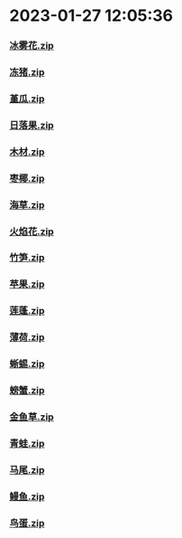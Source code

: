 # 2023-01-27 12:05:36

### [冰雾花.zip](https://raw.githubusercontent.com/Sam5440/Genshin_Impact_Teleport_Files/main/Genshin_Impact_Teleport/ManualOptimizationPoint/%5BChinese%5DSDK-China%20Optimized/%E6%8F%90%E7%93%A6%E7%89%B9%E6%99%AE%E9%80%9A%E7%89%A9%E8%B5%84/%E5%86%B0%E9%9B%BE%E8%8A%B1.zip)

### [冻猪.zip](https://raw.githubusercontent.com/Sam5440/Genshin_Impact_Teleport_Files/main/Genshin_Impact_Teleport/ManualOptimizationPoint/%5BChinese%5DSDK-China%20Optimized/%E6%8F%90%E7%93%A6%E7%89%B9%E6%99%AE%E9%80%9A%E7%89%A9%E8%B5%84/%E5%86%BB%E7%8C%AA.zip)

### [堇瓜.zip](https://raw.githubusercontent.com/Sam5440/Genshin_Impact_Teleport_Files/main/Genshin_Impact_Teleport/ManualOptimizationPoint/%5BChinese%5DSDK-China%20Optimized/%E6%8F%90%E7%93%A6%E7%89%B9%E6%99%AE%E9%80%9A%E7%89%A9%E8%B5%84/%E5%A0%87%E7%93%9C.zip)

### [日落果.zip](https://raw.githubusercontent.com/Sam5440/Genshin_Impact_Teleport_Files/main/Genshin_Impact_Teleport/ManualOptimizationPoint/%5BChinese%5DSDK-China%20Optimized/%E6%8F%90%E7%93%A6%E7%89%B9%E6%99%AE%E9%80%9A%E7%89%A9%E8%B5%84/%E6%97%A5%E8%90%BD%E6%9E%9C.zip)

### [木材.zip](https://raw.githubusercontent.com/Sam5440/Genshin_Impact_Teleport_Files/main/Genshin_Impact_Teleport/ManualOptimizationPoint/%5BChinese%5DSDK-China%20Optimized/%E6%8F%90%E7%93%A6%E7%89%B9%E6%99%AE%E9%80%9A%E7%89%A9%E8%B5%84/%E6%9C%A8%E6%9D%90.zip)

### [枣椰.zip](https://raw.githubusercontent.com/Sam5440/Genshin_Impact_Teleport_Files/main/Genshin_Impact_Teleport/ManualOptimizationPoint/%5BChinese%5DSDK-China%20Optimized/%E6%8F%90%E7%93%A6%E7%89%B9%E6%99%AE%E9%80%9A%E7%89%A9%E8%B5%84/%E6%9E%A3%E6%A4%B0.zip)

### [海草.zip](https://raw.githubusercontent.com/Sam5440/Genshin_Impact_Teleport_Files/main/Genshin_Impact_Teleport/ManualOptimizationPoint/%5BChinese%5DSDK-China%20Optimized/%E6%8F%90%E7%93%A6%E7%89%B9%E6%99%AE%E9%80%9A%E7%89%A9%E8%B5%84/%E6%B5%B7%E8%8D%89.zip)

### [火焰花.zip](https://raw.githubusercontent.com/Sam5440/Genshin_Impact_Teleport_Files/main/Genshin_Impact_Teleport/ManualOptimizationPoint/%5BChinese%5DSDK-China%20Optimized/%E6%8F%90%E7%93%A6%E7%89%B9%E6%99%AE%E9%80%9A%E7%89%A9%E8%B5%84/%E7%81%AB%E7%84%B0%E8%8A%B1.zip)

### [竹笋.zip](https://raw.githubusercontent.com/Sam5440/Genshin_Impact_Teleport_Files/main/Genshin_Impact_Teleport/ManualOptimizationPoint/%5BChinese%5DSDK-China%20Optimized/%E6%8F%90%E7%93%A6%E7%89%B9%E6%99%AE%E9%80%9A%E7%89%A9%E8%B5%84/%E7%AB%B9%E7%AC%8B.zip)

### [苹果.zip](https://raw.githubusercontent.com/Sam5440/Genshin_Impact_Teleport_Files/main/Genshin_Impact_Teleport/ManualOptimizationPoint/%5BChinese%5DSDK-China%20Optimized/%E6%8F%90%E7%93%A6%E7%89%B9%E6%99%AE%E9%80%9A%E7%89%A9%E8%B5%84/%E8%8B%B9%E6%9E%9C.zip)

### [莲蓬.zip](https://raw.githubusercontent.com/Sam5440/Genshin_Impact_Teleport_Files/main/Genshin_Impact_Teleport/ManualOptimizationPoint/%5BChinese%5DSDK-China%20Optimized/%E6%8F%90%E7%93%A6%E7%89%B9%E6%99%AE%E9%80%9A%E7%89%A9%E8%B5%84/%E8%8E%B2%E8%93%AC.zip)

### [薄荷.zip](https://raw.githubusercontent.com/Sam5440/Genshin_Impact_Teleport_Files/main/Genshin_Impact_Teleport/ManualOptimizationPoint/%5BChinese%5DSDK-China%20Optimized/%E6%8F%90%E7%93%A6%E7%89%B9%E6%99%AE%E9%80%9A%E7%89%A9%E8%B5%84/%E8%96%84%E8%8D%B7.zip)

### [蜥蜴.zip](https://raw.githubusercontent.com/Sam5440/Genshin_Impact_Teleport_Files/main/Genshin_Impact_Teleport/ManualOptimizationPoint/%5BChinese%5DSDK-China%20Optimized/%E6%8F%90%E7%93%A6%E7%89%B9%E6%99%AE%E9%80%9A%E7%89%A9%E8%B5%84/%E8%9C%A5%E8%9C%B4.zip)

### [螃蟹.zip](https://raw.githubusercontent.com/Sam5440/Genshin_Impact_Teleport_Files/main/Genshin_Impact_Teleport/ManualOptimizationPoint/%5BChinese%5DSDK-China%20Optimized/%E6%8F%90%E7%93%A6%E7%89%B9%E6%99%AE%E9%80%9A%E7%89%A9%E8%B5%84/%E8%9E%83%E8%9F%B9.zip)

### [金鱼草.zip](https://raw.githubusercontent.com/Sam5440/Genshin_Impact_Teleport_Files/main/Genshin_Impact_Teleport/ManualOptimizationPoint/%5BChinese%5DSDK-China%20Optimized/%E6%8F%90%E7%93%A6%E7%89%B9%E6%99%AE%E9%80%9A%E7%89%A9%E8%B5%84/%E9%87%91%E9%B1%BC%E8%8D%89.zip)

### [青蛙.zip](https://raw.githubusercontent.com/Sam5440/Genshin_Impact_Teleport_Files/main/Genshin_Impact_Teleport/ManualOptimizationPoint/%5BChinese%5DSDK-China%20Optimized/%E6%8F%90%E7%93%A6%E7%89%B9%E6%99%AE%E9%80%9A%E7%89%A9%E8%B5%84/%E9%9D%92%E8%9B%99.zip)

### [马尾.zip](https://raw.githubusercontent.com/Sam5440/Genshin_Impact_Teleport_Files/main/Genshin_Impact_Teleport/ManualOptimizationPoint/%5BChinese%5DSDK-China%20Optimized/%E6%8F%90%E7%93%A6%E7%89%B9%E6%99%AE%E9%80%9A%E7%89%A9%E8%B5%84/%E9%A9%AC%E5%B0%BE.zip)

### [鳗鱼.zip](https://raw.githubusercontent.com/Sam5440/Genshin_Impact_Teleport_Files/main/Genshin_Impact_Teleport/ManualOptimizationPoint/%5BChinese%5DSDK-China%20Optimized/%E6%8F%90%E7%93%A6%E7%89%B9%E6%99%AE%E9%80%9A%E7%89%A9%E8%B5%84/%E9%B3%97%E9%B1%BC.zip)

### [鸟蛋.zip](https://raw.githubusercontent.com/Sam5440/Genshin_Impact_Teleport_Files/main/Genshin_Impact_Teleport/ManualOptimizationPoint/%5BChinese%5DSDK-China%20Optimized/%E6%8F%90%E7%93%A6%E7%89%B9%E6%99%AE%E9%80%9A%E7%89%A9%E8%B5%84/%E9%B8%9F%E8%9B%8B.zip)

